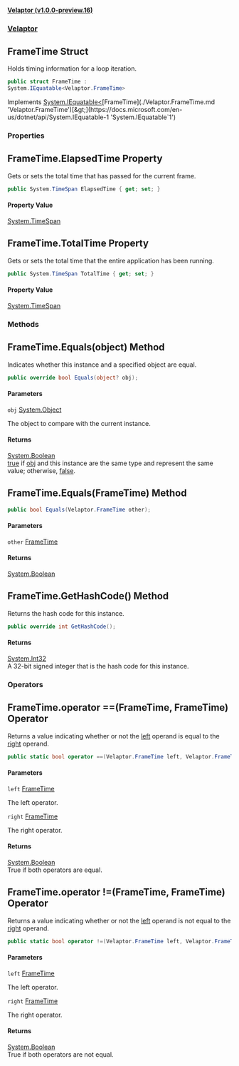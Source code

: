 #### [Velaptor (v1.0.0-preview.16)](./namespaces.md 'Velaptor Namespaces')
### [Velaptor](./Velaptor.md 'Velaptor')

## FrameTime Struct

Holds timing information for a loop iteration.

```csharp
public struct FrameTime :
System.IEquatable<Velaptor.FrameTime>
```

Implements [System.IEquatable&lt;](https://docs.microsoft.com/en-us/dotnet/api/System.IEquatable-1 'System.IEquatable`1')[FrameTime](./Velaptor.FrameTime.md 'Velaptor.FrameTime')[&gt;](https://docs.microsoft.com/en-us/dotnet/api/System.IEquatable-1 'System.IEquatable`1')
### Properties

<a name='Velaptor.FrameTime.ElapsedTime'></a>

## FrameTime.ElapsedTime Property

Gets or sets the total time that has passed for the current frame.

```csharp
public System.TimeSpan ElapsedTime { get; set; }
```

#### Property Value
[System.TimeSpan](https://docs.microsoft.com/en-us/dotnet/api/System.TimeSpan 'System.TimeSpan')

<a name='Velaptor.FrameTime.TotalTime'></a>

## FrameTime.TotalTime Property

Gets or sets the total time that the entire application has been running.

```csharp
public System.TimeSpan TotalTime { get; set; }
```

#### Property Value
[System.TimeSpan](https://docs.microsoft.com/en-us/dotnet/api/System.TimeSpan 'System.TimeSpan')
### Methods

<a name='Velaptor.FrameTime.Equals(object)'></a>

## FrameTime.Equals(object) Method

Indicates whether this instance and a specified object are equal.

```csharp
public override bool Equals(object? obj);
```
#### Parameters

<a name='Velaptor.FrameTime.Equals(object).obj'></a>

`obj` [System.Object](https://docs.microsoft.com/en-us/dotnet/api/System.Object 'System.Object')

The object to compare with the current instance.

#### Returns
[System.Boolean](https://docs.microsoft.com/en-us/dotnet/api/System.Boolean 'System.Boolean')  
[true](https://docs.microsoft.com/en-us/dotnet/csharp/language-reference/builtin-types/bool 'https://docs.microsoft.com/en-us/dotnet/csharp/language-reference/builtin-types/bool') if [obj](./Velaptor.FrameTime.md#Velaptor.FrameTime.Equals(object).obj 'Velaptor.FrameTime.Equals(object).obj') and this instance are the same type and represent the same value; otherwise, [false](https://docs.microsoft.com/en-us/dotnet/csharp/language-reference/builtin-types/bool 'https://docs.microsoft.com/en-us/dotnet/csharp/language-reference/builtin-types/bool').

<a name='Velaptor.FrameTime.Equals(Velaptor.FrameTime)'></a>

## FrameTime.Equals(FrameTime) Method

```csharp
public bool Equals(Velaptor.FrameTime other);
```
#### Parameters

<a name='Velaptor.FrameTime.Equals(Velaptor.FrameTime).other'></a>

`other` [FrameTime](./Velaptor.FrameTime.md 'Velaptor.FrameTime')

#### Returns
[System.Boolean](https://docs.microsoft.com/en-us/dotnet/api/System.Boolean 'System.Boolean')

<a name='Velaptor.FrameTime.GetHashCode()'></a>

## FrameTime.GetHashCode() Method

Returns the hash code for this instance.

```csharp
public override int GetHashCode();
```

#### Returns
[System.Int32](https://docs.microsoft.com/en-us/dotnet/api/System.Int32 'System.Int32')  
A 32-bit signed integer that is the hash code for this instance.
### Operators

<a name='Velaptor.FrameTime.op_Equality(Velaptor.FrameTime,Velaptor.FrameTime)'></a>

## FrameTime.operator ==(FrameTime, FrameTime) Operator

Returns a value indicating whether or not the [left](./Velaptor.FrameTime.md#Velaptor.FrameTime.op_Equality(Velaptor.FrameTime,Velaptor.FrameTime).left 'Velaptor.FrameTime.op_Equality(Velaptor.FrameTime, Velaptor.FrameTime).left') operand is equal to the [right](./Velaptor.FrameTime.md#Velaptor.FrameTime.op_Equality(Velaptor.FrameTime,Velaptor.FrameTime).right 'Velaptor.FrameTime.op_Equality(Velaptor.FrameTime, Velaptor.FrameTime).right') operand.

```csharp
public static bool operator ==(Velaptor.FrameTime left, Velaptor.FrameTime right);
```
#### Parameters

<a name='Velaptor.FrameTime.op_Equality(Velaptor.FrameTime,Velaptor.FrameTime).left'></a>

`left` [FrameTime](./Velaptor.FrameTime.md 'Velaptor.FrameTime')

The left operator.

<a name='Velaptor.FrameTime.op_Equality(Velaptor.FrameTime,Velaptor.FrameTime).right'></a>

`right` [FrameTime](./Velaptor.FrameTime.md 'Velaptor.FrameTime')

The right operator.

#### Returns
[System.Boolean](https://docs.microsoft.com/en-us/dotnet/api/System.Boolean 'System.Boolean')  
True if both operators are equal.

<a name='Velaptor.FrameTime.op_Inequality(Velaptor.FrameTime,Velaptor.FrameTime)'></a>

## FrameTime.operator !=(FrameTime, FrameTime) Operator

Returns a value indicating whether or not the [left](./Velaptor.FrameTime.md#Velaptor.FrameTime.op_Inequality(Velaptor.FrameTime,Velaptor.FrameTime).left 'Velaptor.FrameTime.op_Inequality(Velaptor.FrameTime, Velaptor.FrameTime).left') operand is not equal to the [right](./Velaptor.FrameTime.md#Velaptor.FrameTime.op_Inequality(Velaptor.FrameTime,Velaptor.FrameTime).right 'Velaptor.FrameTime.op_Inequality(Velaptor.FrameTime, Velaptor.FrameTime).right') operand.

```csharp
public static bool operator !=(Velaptor.FrameTime left, Velaptor.FrameTime right);
```
#### Parameters

<a name='Velaptor.FrameTime.op_Inequality(Velaptor.FrameTime,Velaptor.FrameTime).left'></a>

`left` [FrameTime](./Velaptor.FrameTime.md 'Velaptor.FrameTime')

The left operator.

<a name='Velaptor.FrameTime.op_Inequality(Velaptor.FrameTime,Velaptor.FrameTime).right'></a>

`right` [FrameTime](./Velaptor.FrameTime.md 'Velaptor.FrameTime')

The right operator.

#### Returns
[System.Boolean](https://docs.microsoft.com/en-us/dotnet/api/System.Boolean 'System.Boolean')  
True if both operators are not equal.